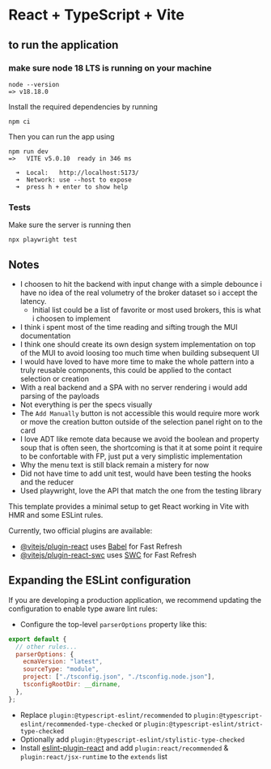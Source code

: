 # React + TypeScript + Vite

## to run the application

### make sure node 18 LTS is running on your machine

```
node --version
=> v18.18.0
```

Install the required dependencies by running

```
npm ci
```

Then you can run the app using

```
npm run dev
=>   VITE v5.0.10  ready in 346 ms

  ➜  Local:   http://localhost:5173/
  ➜  Network: use --host to expose
  ➜  press h + enter to show help
```

### Tests

Make sure the server is running then

```
npx playwright test
```

## Notes

- I choosen to hit the backend with input change with a simple debounce i have no idea of the real volumetry of the broker dataset so i accept the latency.
  - Initial list could be a list of favorite or most used brokers, this is what i choosen to implement
- I think i spent most of the time reading and sifting trough the MUI documentation
- I think one should create its own design system implementation on top of the MUI to avoid loosing too much time when building subsequent UI
- I would have loved to have more time to make the whole pattern into a truly reusable components, this could be applied
  to the contact selection or creation
- With a real backend and a SPA with no server rendering i would add parsing of the payloads
- Not everything is per the specs visually
- The `Add Manually` button is not accessible this would require more work or move the creation button outside of the selection panel right on to the card
- I love ADT like remote data because we avoid the boolean and property soup that is often seen, the shortcoming is that it at some point it require to be confortable with FP, just put a very simplistic implementation
- Why the menu text is still black remain a mistery for now
- Did not have time to add unit test, would have been testing the hooks and the reducer
- Used playwright, love the API that match the one from the testing library

This template provides a minimal setup to get React working in Vite with HMR and some ESLint rules.

Currently, two official plugins are available:

- [@vitejs/plugin-react](https://github.com/vitejs/vite-plugin-react/blob/main/packages/plugin-react/README.md) uses [Babel](https://babeljs.io/) for Fast Refresh
- [@vitejs/plugin-react-swc](https://github.com/vitejs/vite-plugin-react-swc) uses [SWC](https://swc.rs/) for Fast Refresh

## Expanding the ESLint configuration

If you are developing a production application, we recommend updating the configuration to enable type aware lint rules:

- Configure the top-level `parserOptions` property like this:

```js
export default {
  // other rules...
  parserOptions: {
    ecmaVersion: "latest",
    sourceType: "module",
    project: ["./tsconfig.json", "./tsconfig.node.json"],
    tsconfigRootDir: __dirname,
  },
};
```

- Replace `plugin:@typescript-eslint/recommended` to `plugin:@typescript-eslint/recommended-type-checked` or `plugin:@typescript-eslint/strict-type-checked`
- Optionally add `plugin:@typescript-eslint/stylistic-type-checked`
- Install [eslint-plugin-react](https://github.com/jsx-eslint/eslint-plugin-react) and add `plugin:react/recommended` & `plugin:react/jsx-runtime` to the `extends` list
